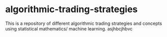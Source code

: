 # algorithmic-trading-strategies
This is a repository of different algorithmic trading strategies and concepts using statistical mathematics/ machine learning.
asjhbcjhbvc
